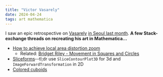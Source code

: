 ```yaml
---
title: "Victor Vasarely"
date: 2024-04-24
tags: art mathematica 
---
```


I saw an epic retrospective on [Vasarely](https://en.wikipedia.org/wiki/Victor_Vasarely) [in Seoul last month](https://sayart.net/news/view/1065586174174617).  **A few Stack-exchange threads on recreating his art in Mathematica...**

-  [How to achieve local area distortion zoom](https://mathematica.stackexchange.com/questions/292599/how-to-achieve-local-area-distortion-zoom)
    - Related:  [Bridget Riley - Movement in Squares and Circles](https://mathematica.stackexchange.com/questions/302187/bridget-riley-movement-in-squares-and-circles)
- [Sliceforms](https://mathematica.stackexchange.com/questions/297114/how-can-we-produce-sliceforms)--tl;dr use `SliceContourPlot3D` for 3d and `ImageForwardTransformation` in 2D 
- [Colored cuboids](https://mathematica.stackexchange.com/questions/297922/reproducing-two-of-victor-vasarelys-colored-cuboids-eroed-per-and-gestalt-bleu)
